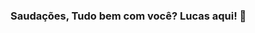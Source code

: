 ### Saudações, Tudo bem com você? Lucas aqui! 👋

<!--
**LucasVidigal98/LucasVidigal98** is a ✨ _special_ ✨ repository because its `README.md` (this file) appears on your GitHub profile.
 
Sou apaixonado por tecnologias e resolver problemas utilizando programação. 🤟

 <br/> :purple_heart: &nbsp; Buscando colaborar com projetos open source
 <br/> :computer: &nbsp; Buscando sempre aprender e aplicar novos conhecimentos utilizando ReactJS, NodeJS & Python
 <br/> 🎓 &nbsp; Sobre mim: Graduando em Ciência da comoutação na UFSJ
 <br/> :email: &nbsp; Contato: [![Linkedin Badge](https://img.shields.io/badge/-LucasVidigal-blue?style=flat-square&logo=Linkedin&logoColor=white&link=https://www.linkedin.com/in/lucas-de-freitas-vidigal-66862513b/)](https://www.linkedin.com/in/lucas-de-freitas-vidigal-66862513b/) 
| 
[![Gmail Badge](https://img.shields.io/badge/-lucasvidigal3@gmail.com-c14438?style=flat-square&logo=Gmail&logoColor=white&link=mailto:lucasvidigal3@gmail.com)](mailto:lucasvidigal3@gmail.com)
